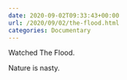 ```yaml
---
date: 2020-09-02T09:33:43+00:00
url: /2020/09/02/the-flood.html
categories: Documentary
---
```

Watched The Flood.

Nature is nasty.


